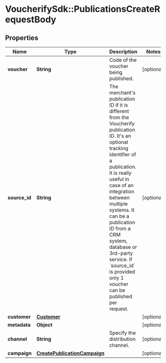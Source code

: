 # VoucherifySdk::PublicationsCreateRequestBody

## Properties

| Name | Type | Description | Notes |
| ---- | ---- | ----------- | ----- |
| **voucher** | **String** | Code of the voucher being published. | [optional] |
| **source_id** | **String** | The merchant&#39;s publication ID if it is different from the Voucherify publication ID. It&#39;s an optional tracking identifier of a publication. It is really useful in case of an integration between multiple systems. It can be a publication ID from a CRM system, database or 3rd-party service. If &#x60;source_id&#x60; is provided only 1 voucher can be published per request. | [optional] |
| **customer** | [**Customer**](Customer.md) |  | [optional] |
| **metadata** | **Object** |  | [optional] |
| **channel** | **String** | Specify the distribution channel. | [optional] |
| **campaign** | [**CreatePublicationCampaign**](CreatePublicationCampaign.md) |  | [optional] |

